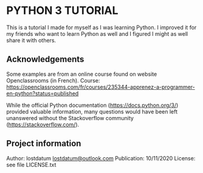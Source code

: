 # PYTHON 3 TUTORIAL


This is a tutorial I made for myself as I was learning Python. I improved it for my friends who want to learn Python
as well and I figured I might as well share it with others.


## Acknowledgements

Some examples are from an online course found on website Openclassrooms (in French).
Course: https://openclassrooms.com/fr/courses/235344-apprenez-a-programmer-en-python?status=published

While the official Python documentation (https://docs.python.org/3/) provided valuable information,
many questions would have been left unanswered without the Stackoverflow community (https://stackoverflow.com/).


## Project information

Author: lostdatum <lostdatum@outlook.com>
Publication: 10/11/2020
License: see file LICENSE.txt